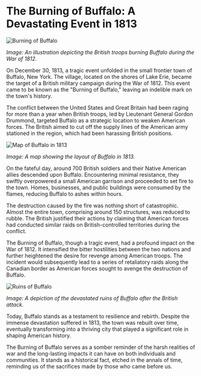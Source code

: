 # The Burning of Buffalo: A Devastating Event in 1813

![Burning of Buffalo](https://oaidalleapiprodscus.blob.core.windows.net/private/org-I2HxS6UCSNnoagxCkvOiEK4x/user-a9WjsjWI4osLydu0UeuHYDZs/img-1qPeQfwGfv2aWZTc5ALGJevz.png?st=2023-07-15T21%3A21%3A26Z&se=2023-07-15T23%3A21%3A26Z&sp=r&sv=2021-08-06&sr=b&rscd=inline&rsct=image/png&skoid=6aaadede-4fb3-4698-a8f6-684d7786b067&sktid=a48cca56-e6da-484e-a814-9c849652bcb3&skt=2023-07-15T20%3A37%3A34Z&ske=2023-07-16T20%3A37%3A34Z&sks=b&skv=2021-08-06&sig=f8/j54ZRNjzD1OjLnZ1L2E/dh3RqCzF6tfqNVYnDilc%3D)

*Image: An illustration depicting the British troops burning Buffalo during the War of 1812.*

On December 30, 1813, a tragic event unfolded in the small frontier town of Buffalo, New York. The village, located on the shores of Lake Erie, became the target of a British military campaign during the War of 1812. This event came to be known as the "Burning of Buffalo," leaving an indelible mark on the town's history.

The conflict between the United States and Great Britain had been raging for more than a year when British troops, led by Lieutenant General Gordon Drummond, targeted Buffalo as a strategic location to weaken American forces. The British aimed to cut off the supply lines of the American army stationed in the region, which had been harassing British positions.

![Map of Buffalo in 1813](https://oaidalleapiprodscus.blob.core.windows.net/private/org-I2HxS6UCSNnoagxCkvOiEK4x/user-a9WjsjWI4osLydu0UeuHYDZs/img-zfKuSdex9KrHvd7Cd1z3YcX4.png?st=2023-07-15T21%3A21%3A33Z&se=2023-07-15T23%3A21%3A33Z&sp=r&sv=2021-08-06&sr=b&rscd=inline&rsct=image/png&skoid=6aaadede-4fb3-4698-a8f6-684d7786b067&sktid=a48cca56-e6da-484e-a814-9c849652bcb3&skt=2023-07-15T20%3A43%3A23Z&ske=2023-07-16T20%3A43%3A23Z&sks=b&skv=2021-08-06&sig=tSdOU77E4fn/NjjO%2BlcXFbz/LD0OBPtN%2Bjw1FtBPXcI%3D)

*Image: A map showing the layout of Buffalo in 1813.*

On the fateful day, around 700 British soldiers and their Native American allies descended upon Buffalo. Encountering minimal resistance, they swiftly overpowered a small American garrison and proceeded to set fire to the town. Homes, businesses, and public buildings were consumed by the flames, reducing Buffalo to ashes within hours.

The destruction caused by the fire was nothing short of catastrophic. Almost the entire town, comprising around 150 structures, was reduced to rubble. The British justified their actions by claiming that American forces had conducted similar raids on British-controlled territories during the conflict.

The Burning of Buffalo, though a tragic event, had a profound impact on the War of 1812. It intensified the bitter hostilities between the two nations and further heightened the desire for revenge among American troops. The incident would subsequently lead to a series of retaliatory raids along the Canadian border as American forces sought to avenge the destruction of Buffalo.

![Ruins of Buffalo](https://oaidalleapiprodscus.blob.core.windows.net/private/org-I2HxS6UCSNnoagxCkvOiEK4x/user-a9WjsjWI4osLydu0UeuHYDZs/img-sMIBWTwREr3uPnxehdlsJqDk.png?st=2023-07-15T21%3A21%3A40Z&se=2023-07-15T23%3A21%3A40Z&sp=r&sv=2021-08-06&sr=b&rscd=inline&rsct=image/png&skoid=6aaadede-4fb3-4698-a8f6-684d7786b067&sktid=a48cca56-e6da-484e-a814-9c849652bcb3&skt=2023-07-15T20%3A37%3A19Z&ske=2023-07-16T20%3A37%3A19Z&sks=b&skv=2021-08-06&sig=h1Wn%2Bd6HlyH1pABlMWmbW2G1DnbpNguXy7G4aNeHwns%3D)

*Image: A depiction of the devastated ruins of Buffalo after the British attack.*

Today, Buffalo stands as a testament to resilience and rebirth. Despite the immense devastation suffered in 1813, the town was rebuilt over time, eventually transforming into a thriving city that played a significant role in shaping American history.

The Burning of Buffalo serves as a somber reminder of the harsh realities of war and the long-lasting impacts it can have on both individuals and communities. It stands as a historical fact, etched in the annals of time, reminding us of the sacrifices made by those who came before us.